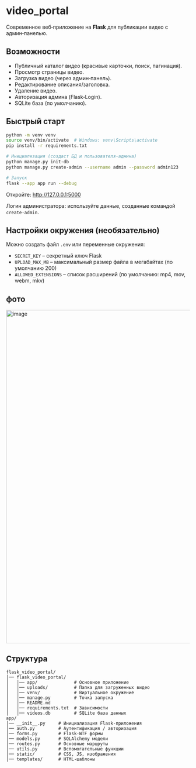 # video_portal

Современное веб‑приложение на **Flask** для публикации видео с админ‑панелью.

## Возможности
- Публичный каталог видео (красивые карточки, поиск, пагинация).
- Просмотр страницы видео.
- Загрузка видео (через админ‑панель).
- Редактирование описания/заголовка.
- Удаление видео.
- Авторизация админа (Flask‑Login).
- SQLite база (по умолчанию).

## Быстрый старт
```bash
python -m venv venv
source venv/bin/activate  # Windows: venv\Scripts\activate
pip install -r requirements.txt

# Инициализация (создаст БД и пользователя-админа)
python manage.py init-db
python manage.py create-admin --username admin --password admin123

# Запуск
flask --app app run --debug
```

Откройте: http://127.0.0.1:5000

Логин администратора: используйте данные, созданные командой `create-admin`.

## Настройки окружения (необязательно)
Можно создать файл `.env` или переменные окружения:
- `SECRET_KEY` – секретный ключ Flask
- `UPLOAD_MAX_MB` – максимальный размер файла в мегабайтах (по умолчанию 200)
- `ALLOWED_EXTENSIONS` – список расширений (по умолчанию: mp4, mov, webm, mkv)

## фото
<img width="1902" height="911" alt="image" src="https://github.com/user-attachments/assets/56b6e1a1-78b9-4a27-966a-6c9426d54bef" />




## Структура
```
flask_video_portal/
│── flask_video_portal/
│   │── app/              # Основное приложение
│   │── uploads/          # Папка для загруженных видео
│   │── venv/             # Виртуальное окружение
│   │── manage.py         # Точка запуска
│   │── README.md
│   │── requirements.txt  # Зависимости
│   │── videos.db         # SQLite база данных
app/
│── __init__.py     # Инициализация Flask-приложения
│── auth.py         # Аутентификация / авторизация
│── forms.py        # Flask-WTF формы
│── models.py       # SQLAlchemy модели
│── routes.py       # Основные маршруты
│── utils.py        # Вспомогательные функции
│── static/         # CSS, JS, изображения
│── templates/      # HTML-шаблоны



```
